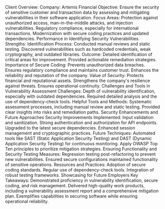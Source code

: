Client Overview:
Company: Artemis Financial
Objective: Ensure the security of sensitive customer and transaction data by assessing and mitigating vulnerabilities in their software application.
Focus Areas:
Protection against unauthorized access, man-in-the-middle attacks, and injection vulnerabilities.
Regulatory compliance, especially for international transactions.
Modernization with secure coding practices and updated dependencies.
Performance in Identifying Security Vulnerabilities
Strengths:
Identification Process:
Conducted manual reviews and static testing.
Discovered vulnerabilities such as hardcoded credentials, weak cryptography, and outdated libraries.
Outcome:
Detailed identification of critical areas for improvement.
Provided actionable remediation strategies.
Importance of Secure Coding:
Prevents unauthorized data breaches.
Ensures regulatory compliance and maintains customer trust.
Enhances the reliability and reputation of the company.
Value of Security:
Protects financial and reputational assets.
Strengthens the company's resilience against threats.
Ensures operational continuity.
Challenges and Tools in Vulnerability Assessment
Challenges:
Depth of vulnerability identification, especially with outdated dependencies.
Required detailed analysis and the use of dependency-check tools.
Helpful Tools and Methods:
Systematic assessment processes, including manual review and static testing.
Provided clear insights into risks and remediation paths.
Security Enhancements and Future Approaches
Security Improvements Implemented:
Input validation and sanitization.
Strong authentication and authorization for API endpoints.
Upgraded to the latest secure dependencies.
Enhanced session management and cryptographic practices.
Future Techniques:
Automated tools like SAST (Static Application Security Testing) and DAST (Dynamic Application Security Testing) for continuous monitoring.
Apply OWASP Top Ten principles to prioritize mitigation strategies.
Ensuring Functionality and Security
Testing Measures:
Regression testing post-refactoring to prevent new vulnerabilities.
Ensured secure configurations maintained functionality of sensitive operations.
Resources and Practices:
Adoption of secure coding standards.
Regular use of dependency-check tools.
Integration of robust testing frameworks.
Showcasing for Future Employers
Key Takeaways:
Demonstrated proficiency in vulnerability identification, secure coding, and risk management.
Delivered high-quality work products, including a vulnerability assessment report and a comprehensive mitigation plan.
Exemplifies capabilities in securing software while ensuring operational reliability.
